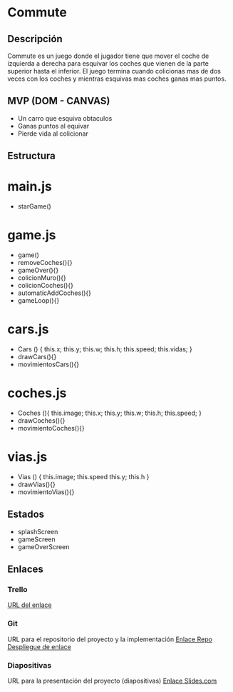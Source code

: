 
# Commute

## Descripción

 Commute es un juego donde el jugador tiene que mover el coche de izquierda a derecha para esquivar los coches que vienen de la parte superior hasta el inferior. El juego termina cuando colicionas mas de dos veces con los coches y mientras esquivas mas coches ganas mas puntos. 


## MVP (DOM - CANVAS)

- Un carro que esquiva obtaculos 
- Ganas puntos al equivar
- Pierde vida al colicionar


## Estructura 

# main.js

- starGame()

# game.js

- game()
- removeCoches(){}
- gameOver(){}
- colicionMuro(){}
- colicionCoches(){}
- automaticAddCoches(){}
- gameLoop(){}

# cars.js

- Cars () {
    this.x;
    this.y;
    this.w;
    this.h;
    this.speed;
    this.vidas;
}
- drawCars(){}
- movimientosCars(){}

# coches.js

- Coches (){
    this.image;
    this.x;
    this.y;
    this.w;
    this.h;
    this.speed;
}
- drawCoches(){}
- movimientoCoches(){}


# vias.js

- Vias () {
    this.image;
    this.speed
    this.y;
    this.h
}
- drawVias(){} 
- movimientoVias(){}

## Estados 

- splashScreen
- gameScreen
- gameOverScreen

## Enlaces

### Trello
[URL del enlace](https://trello.com/b/FLNOqaOu/proyecto-1-juego)

### Git
URL para el repositorio del proyecto y la implementación
[Enlace Repo](https://github.com/rebloza/commute)
[Despliegue de enlace](https://rebloza.github.io/commute/)

### Diapositivas
URL para la presentación del proyecto (diapositivas)
[Enlace Slides.com](https://docs.google.com/presentation/d/1EqdsJ_WwPk03iVnPc5gkpjMrfDzLPiar9ZWddtV9ZKc/edit#slide=id.g13d0e349435_0_431)














